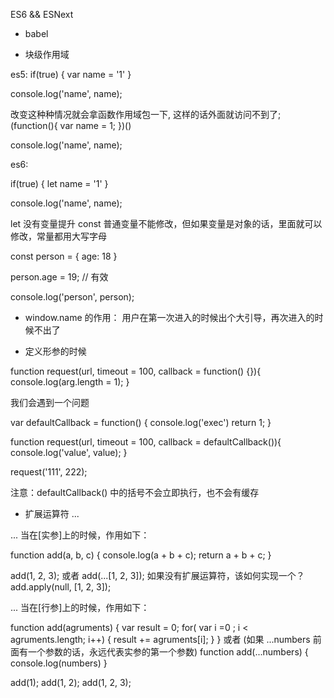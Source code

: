 ES6 && ESNext

- babel

- 块级作用域

es5:
if(true) { 
    var name = '1'
}

console.log('name', name);

<!-- name 1 -->

改变这种种情况就会拿函数作用域包一下, 这样的话外面就访问不到了;
(function(){
    var name = 1;
})()

console.log('name', name);

es6:

if(true) { 
    let name = '1'
}

console.log('name', name);

let 没有变量提升
const 普通变量不能修改，但如果变量是对象的话，里面就可以修改，常量都用大写字母

const person = {
    age: 18
}

person.age = 19; // 有效

console.log('person', person);

<!-- 以上尽量不要这么用 -->


- window.name 的作用： 用户在第一次进入的时候出个大引导，再次进入的时候不出了

- 定义形参的时候

function request(url, timeout = 100, callback = function() {}){
    console.log(arg.length = 1);
}

我们会遇到一个问题

var defaultCallback = function() {
    console.log('exec')
    return 1;
}

function request(url, timeout = 100, callback = defaultCallback()){
    console.log('value', value);
}

request('111', 222);

注意：defaultCallback() 中的括号不会立即执行，也不会有缓存

- 扩展运算符  ... 
<!-- 偏语法类 -->

... 当在[实参]上的时候，作用如下：

function add(a, b, c) {
    console.log(a + b + c);
    return a + b + c;
}

add(1, 2, 3);
或者
add(...[1, 2, 3]);
如果没有扩展运算符，该如何实现一个？
add.apply(null, [1, 2, 3]);

... 当在[行参]上的时候，作用如下：
<!-- 如果我们调用的时候传入的参数不一定 -->
function add(agruments) {
    var result = 0;
    for( var i =0 ; i < agruments.length; i++) {
        result += agruments[i];
    }
}
或者 (如果 ...numbers 前面有一个参数的话，永远代表实参的第一个参数)
function add(...numbers) {
    console.log(numbers)
}

add(1);
add(1, 2);
add(1, 2, 3);


